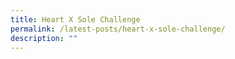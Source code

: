 ```yaml
---
title: Heart X Sole Challenge
permalink: /latest-posts/heart-x-sole-challenge/
description: ""
---
```

